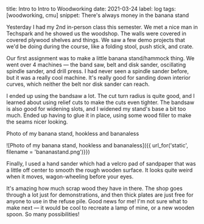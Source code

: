 title: Intro to Intro to Woodworking
date: 2021-03-24
label: log
tags: [woodworking, cmu]
snippet: There's always money in the banana stand

Yesterday I had my 2nd in-person class this semester. We met a nice man in Techspark and he showed us the woodshop. The walls were covered in covered plywood shelves and things. We saw a few demo projects that we'd be doing during the course, like a folding stool, push stick, and crate. 


Our first assignment was to make a little banana stand/hammock thing. We went over 4 machines — the band saw, belt and disk sander, oscillating spindle sander, and drill press. I had never seen a spindle sander before, but it was a really cool machine. It's really good for sanding down interior curves, which neither the belt nor disk sander can reach. 

I ended up using the bandsaw a lot. The cut turn radius is quite good, and I learned about using relief cuts to make the cuts even tighter. The bandsaw is also good for widening slots, and I widened my stand's base a bit too much. Ended up having to glue it in place, using some wood filler to make the seams nicer looking.

<p class="caption">Photo of my banana stand, hookless and bananaless</p>
![Photo of my banana stand, hookless and bananaless]({{ url_for('static', filename = 'bananastand.png')}})

Finally, I used a hand sander which had a velcro pad of sandpaper that was a little off center to smooth the rough wooden surface. It looks quite weird when it moves, wagon-wheeling before your eyes. 

It's amazing how much scrap wood they have in there. The shop goes through a lot just for demonstrations, and then thick plates are just free for anyone to use in the refuse pile. Good news for me! I'm not sure what to make next — it would be cool to recreate a lamp of mine, or a new wooden spoon. So many possibilities!

